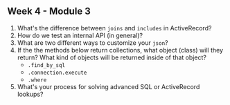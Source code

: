 ## Week 4 - Module 3

1. What's the difference between `joins` and `includes` in ActiveRecord?
1. How do we test an internal API (in general)?
1. What are two different ways to customize your `json`?
1. If the the methods below return collections, what object (class) will they return? What kind of objects will be returned inside of that object?
   * `.find_by_sql`
   * `.connection.execute`
   * `.where`
1. What's your process for solving advanced SQL or ActiveRecord lookups?
